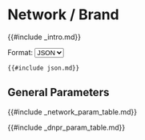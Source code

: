 Network / Brand
===============
{{#include _intro.md}}

<style>.hide{ display: none;}</style>
<label>
  Format:
  <select class="scheme" name="scheme">
    <option value="json">JSON</option>
    <option value="xml">XML</option>
    <option value="csv">CSV</option>
    <option value="curl">cURL</option>
  </select>
</label>

<div class="result-json">

    {{#include json.md}}

</div>

<div class="result-xml hide">

    {{#include xml.md}}

</div>

<div class="result-csv hide">

{{#include csv.md}}

</div>

<div class="result-curl hide">

    {{#include curl.md}}

</div>
<script src="schemesRender.js"></script>

<div style="{display: none;}">

</div>

## General Parameters

{{#include _network_param_table.md}}

{{#include _dnpr_param_table.md}}
